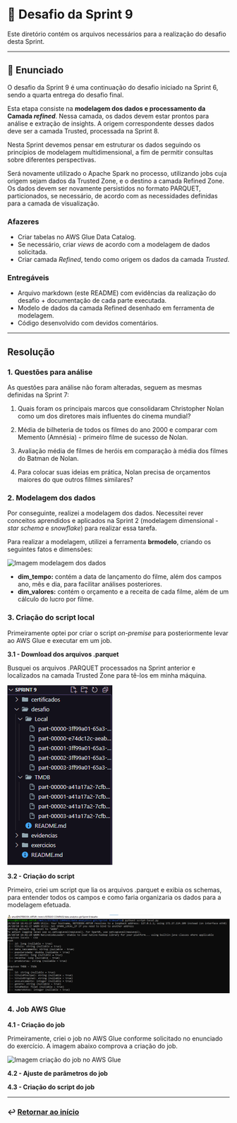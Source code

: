 # 🧩 Desafio da Sprint 9
Este diretório contém os arquivos necessários para a realização do desafio desta Sprint.

___

## 📝 Enunciado
O desafio da Sprint 9 é uma continuação do desafio iniciado na Sprint 6, sendo a quarta entrega do desafio final.

Esta etapa consiste na **modelagem dos dados e processamento da Camada *refined***. Nessa camada, os dados devem estar prontos para análise e extração de insights. A origem correspondente desses dados deve ser a camada Trusted, processada na Sprint 8.

Nesta Sprint devemos pensar em estruturar os dados seguindo os princípios de modelagem multidimensional, a fim de permitir consultas sobre diferentes perspectivas.

Será novamente utilizado o Apache Spark no processo, utilizando jobs cuja origem sejam dados da Trusted Zone, e o destino a camada Refined Zone. Os dados devem ser novamente persistidos no formato PARQUET, particionados, se necessário, de acordo com as necessidades definidas para a camada de visualização.

### Afazeres
- Criar tabelas no AWS Glue Data Catalog.
- Se necessário, criar *views* de acordo com a modelagem de dados solicitada.
- Criar camada *Refined*, tendo como origem os dados da camada *Trusted*.

### Entregáveis
- Arquivo markdown (este README) com evidências da realização do desafio + documentação de cada parte executada.
- Modelo de dados da camada Refined desenhado em ferramenta de modelagem.
- Código desenvolvido com devidos comentários.

--- 

## Resolução

### 1. Questões para análise

As questões para análise não foram alteradas, seguem as mesmas definidas na Sprint 7:

1. Quais foram os principais marcos que consolidaram Christopher Nolan como um dos diretores mais influentes do cinema mundial? 

2. Média de bilheteria de todos os filmes do ano 2000 e comparar com Memento (Amnésia) - primeiro filme de sucesso de Nolan.

3. Avaliação média de filmes de heróis em comparação à média dos filmes do Batman de Nolan.

4. Para colocar suas ideias em prática, Nolan precisa de orçamentos maiores do que outros filmes similares?


### 2. Modelagem dos dados

Por conseguinte, realizei a modelagem dos dados. Necessitei rever conceitos aprendidos e aplicados na Sprint 2 (modelagem dimensional - *star schema* e *snowflake*) para realizar essa tarefa.

Para realizar a modelagem, utilizei a ferramenta **brmodelo**, criando os seguintes fatos e dimensões:

![Imagem modelagem dos dados]()

- **dim_tempo:** contém a data de lançamento do filme, além dos campos ano, mês e dia, para facilitar análises posteriores.
- **dim_valores:** contém o orçamento e a receita de cada filme, além de um cálculo do lucro por filme.


### 3. Criação do script local

Primeiramente optei por criar o script *on-premise* para posteriormente levar ao AWS Glue e executar em um job.

**3.1 - Download dos arquivos .parquet**

Busquei os arquivos .PARQUET processados na Sprint anterior e localizados na camada Trusted Zone para tê-los em minha máquina.

![Imagem download parquet](../evidencias/3.1-download-parquet.png)

**3.2 - Criação do script**

Primeiro, criei um script que lia os arquivos .parquet e exibia os schemas, para entender todos os campos e como faria organizaria os dados para a modelagem efetuada.

![Imagem printSchemas](../evidencias/3.2-schemas.png)







### 4. Job AWS Glue

**4.1 - Criação do job**

Primeiramente, criei o job no AWS Glue conforme solicitado no enunciado do exercício. A imagem abaixo comprova a criação do job.

![Imagem criação do job no AWS Glue](../evidencias/2-criacao-job.png)

**4.2 - Ajuste de parâmetros do job**


**4.3 - Criação do script do job**






___

### ↩️ [Retornar ao início](../../README.md)